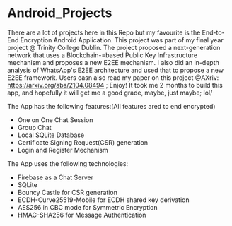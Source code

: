 # Android_Projects
There are a lot of projects here in this Repo but my favourite is the End-to-End Encryption Android Application. 
This project was part of my final year project @ Trinity College Dublin. The project proposed a next-generation network that uses a Blockchain-=based Public
Key Infrastructure mechanism and proposes a new E2EE mechanism. I also did an in-depth analysis of WhatsApp's E2EE architecture and used that to propose a new
E2EE framework. Users casn also read my paper on this project @AXriv: https://arxiv.org/abs/2104.08494 ; Enjoy! 
It took me 2 months to build this app, and hopefully it will get me a good grade, maybe, just maybe; lol/

The App has the following features:(All features ared to end encrypted)
* One on One Chat Session
* Group Chat
* Local SQLite Database
* Certificate Signing Request(CSR) generation
* Login and Register Mechanism

The App uses the following technologies:
* Firebase as a Chat Server
* SQLite
* Bouncy Castle for CSR generation
* ECDH-Curve25519-Mobile for ECDH shared key derivation
* AES256 in CBC mode for Symmetric Encryption
* HMAC-SHA256 for Message Authentication
